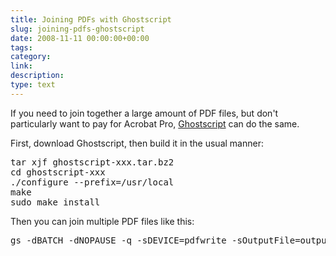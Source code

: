 ```yaml
---
title: Joining PDFs with Ghostscript
slug: joining-pdfs-ghostscript
date: 2008-11-11 00:00:00+00:00
tags:
category:
link:
description:
type: text
---
```


If you need to join together a large amount of PDF files, but don't particularly want to pay for Acrobat Pro, <a href="http://pages.cs.wisc.edu/~ghost/">Ghostscript</a> can do the same.

First, download Ghostscript, then build it in the usual manner:

<pre>tar xjf ghostscript-xxx.tar.bz2
cd ghostscript-xxx
./configure --prefix=/usr/local
make
sudo make install</pre>

Then you can join multiple PDF files like this:

<pre>gs -dBATCH -dNOPAUSE -q -sDEVICE=pdfwrite -sOutputFile=output.pdf input1.pdf input2.pdf</pre>
            
            